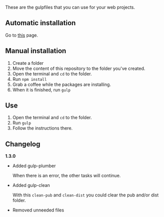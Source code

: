 These are the gulpfiles that you can use for your web projects.

## Automatic installation
Go to [this](https://github.com/JorreSpijker/gulp-new-project) page.

## Manual installation
1. Create a folder
2. Move the content of this repository to the folder you've created.
3. Open the terminal and `cd` to the folder.
4. Run `npm install`
5. Grab a coffee while the packages are installing.
6. When it is finished, run `gulp`

## Use
1. Open the terminal and `cd` to the folder.
2. Run `gulp`
3. Follow the instructions there.

## Changelog
__1.3.0__
* Added gulp-plumber

  When there is an error, the other tasks will continue.

* Added gulp-clean

  With this `clean-pub` and `clean-dist` you could clear the pub and/or dist folder.

* Removed unneeded files

